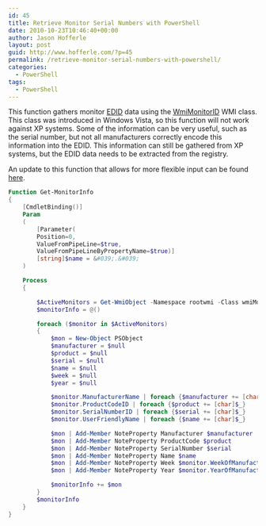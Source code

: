 ```yaml
---
id: 45
title: Retrieve Monitor Serial Numbers with PowerShell
date: 2010-10-23T10:46:40+00:00
author: Jason Hofferle
layout: post
guid: http://www.hofferle.com/?p=45
permalink: /retrieve-monitor-serial-numbers-with-powershell/
categories:
  - PowerShell
tags:
  - PowerShell
---
```

This function gathers monitor [EDID](http://en.wikipedia.org/wiki/Extended_display_identification_data) data using the [WmiMonitorID](http://msdn.microsoft.com/en-us/library/aa394542%28VS.85%29.aspx) WMI class. This class was introduced in Windows Vista, so this function will not work against XP systems. Some of the information can be very useful, such as the serial number, but not all manufacturers correctly encode this information into the EDID. This information can still be gathered from XP systems, but the EDID data needs to be extracted from the registry.

An update to this function that allows for more flexible input can be found [here](http://www.hofferle.com/archives/219).

```powershell
Function Get-MonitorInfo
{
    [CmdletBinding()]
    Param
    (
        [Parameter(
        Position=0,
        ValueFromPipeLine=$true,
        ValueFromPipeLineByPropertyName=$true)]
        [string]$name = &#039;.&#039;
    )

    Process
    {

        $ActiveMonitors = Get-WmiObject -Namespace rootwmi -Class wmiMonitorID -ComputerName $name
        $monitorInfo = @()

        foreach ($monitor in $ActiveMonitors)
        {
            $mon = New-Object PSObject
            $manufacturer = $null
            $product = $null
            $serial = $null
            $name = $null
            $week = $null
            $year = $null

            $monitor.ManufacturerName | foreach {$manufacturer += [char]$_}
            $monitor.ProductCodeID | foreach {$product += [char]$_}
            $monitor.SerialNumberID | foreach {$serial += [char]$_}
            $monitor.UserFriendlyName | foreach {$name += [char]$_}

            $mon | Add-Member NoteProperty Manufacturer $manufacturer
            $mon | Add-Member NoteProperty ProductCode $product
            $mon | Add-Member NoteProperty SerialNumber $serial
            $mon | Add-Member NoteProperty Name $name
            $mon | Add-Member NoteProperty Week $monitor.WeekOfManufacture
            $mon | Add-Member NoteProperty Year $monitor.YearOfManufacture

            $monitorInfo += $mon
        }
        $monitorInfo
    }
}
```